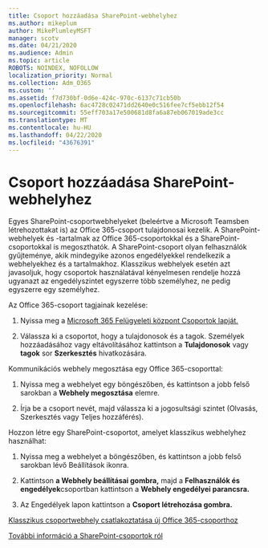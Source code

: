 ```yaml
---
title: Csoport hozzáadása SharePoint-webhelyhez
ms.author: mikeplum
author: MikePlumleyMSFT
manager: scotv
ms.date: 04/21/2020
ms.audience: Admin
ms.topic: article
ROBOTS: NOINDEX, NOFOLLOW
localization_priority: Normal
ms.collection: Adm_O365
ms.custom: ''
ms.assetid: f7d730bf-0d6e-424c-970c-6137c71cb50b
ms.openlocfilehash: 6ac4728c02471dd2640e0c516fee7cf5ebb12f54
ms.sourcegitcommit: 55eff703a17e500681d8fa6a87eb067019ade3cc
ms.translationtype: MT
ms.contentlocale: hu-HU
ms.lasthandoff: 04/22/2020
ms.locfileid: "43676391"
---
```

# <a name="add-a-group-to-a-sharepoint-site"></a>Csoport hozzáadása SharePoint-webhelyhez

Egyes SharePoint-csoportwebhelyeket (beleértve a Microsoft Teamsben létrehozottakat is) az Office 365-csoport tulajdonosai kezelik. A SharePoint-webhelyek és -tartalmak az Office 365-csoportokkal és a SharePoint-csoportokkal is megoszthatók. A SharePoint-csoport olyan felhasználók gyűjteménye, akik mindegyike azonos engedélyekkel rendelkezik a webhelyekhez és a tartalmakhoz. Klasszikus webhelyek esetén azt javasoljuk, hogy csoportok használatával kényelmesen rendelje hozzá ugyanazt az engedélyszintet egyszerre több személyhez, ne pedig egyszerre egy személyhez.
  
Az Office 365-csoport tagjainak kezelése:
  
1. Nyissa meg a [Microsoft 365 Felügyeleti központ Csoportok lapját.](https://portal.office.com/adminportal/home#/groups)
    
2. Válassza ki a csoportot, hogy a tulajdonosok és a tagok. Személyek hozzáadásához vagy eltávolításához kattintson a **Tulajdonosok** vagy **tagok** sor **Szerkesztés** hivatkozására. 
    
Kommunikációs webhely megosztása egy Office 365-csoporttal:
  
1. Nyissa meg a webhelyet egy böngészőben, és kattintson a jobb felső sarokban a **Webhely megosztása** elemre. 
    
2. Írja be a csoport nevét, majd válassza ki a jogosultsági szintet (Olvasás, Szerkesztés vagy Teljes hozzáférés).
    
Hozzon létre egy SharePoint-csoportot, amelyet klasszikus webhelyhez használhat:
  
1. Nyissa meg a webhelyet a böngészőben, és kattintson a jobb felső sarokban lévő Beállítások ikonra.
    
2. Kattintson **a Webhely beállításai gombra,** majd a **Felhasználók és engedélyek**csoportban kattintson a **Webhely engedélyei parancsra.**
    
3. Az Engedélyek lapon kattintson a **Csoport létrehozása gombra.**
    
[Klasszikus csoportwebhely csatlakoztatása új Office 365-csoporthoz](https://go.microsoft.com/fwlink/?linkid=2008654)
  
[További információ a SharePoint-csoportok ról](https://go.microsoft.com/fwlink/?linkid=874658)
  

